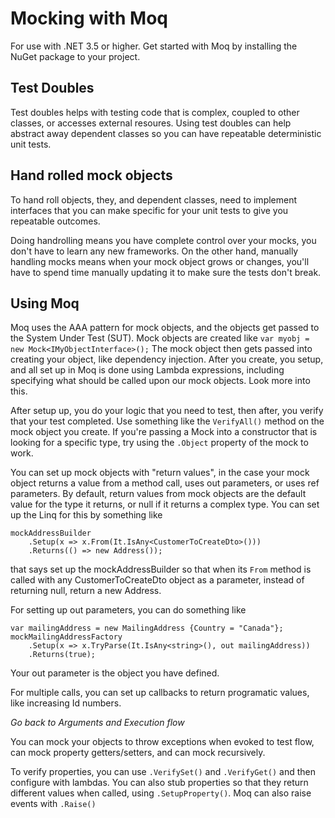 # Mocking with Moq

For use with .NET 3.5 or higher. Get started with Moq by installing the NuGet package to your project.

## Test Doubles

Test doubles helps with testing code that is complex, coupled to other classes, or accesses external resoures. Using test doubles can help abstract away dependent classes so you can have repeatable deterministic unit tests.

## Hand rolled mock objects

To hand roll objects, they, and dependent classes, need to implement interfaces that you can make specific for your unit tests to give you repeatable outcomes.

Doing handrolling means you have complete control over your mocks, you don't have to learn any new frameworks. On the other hand, manually handling mocks means when your mock object grows or changes, you'll have to spend time manually updating it to make sure the tests don't break.

## Using Moq

Moq uses the AAA pattern for mock objects, and the objects get passed to the System Under Test (SUT). Mock objects are created like `var myobj = new Mock<IMyObjectInterface>();` The mock object then gets passed into creating your object, like dependency injection. After you create, you setup, and all set up in Moq is done using Lambda expressions, including specifying what should be called upon our mock objects. Look more into this.

After setup up, you do your logic that you need to test, then after, you verify that your test completed. Use something like the `VerifyAll()` method on the mock object you create. If you're passing a Mock into a constructor that is looking for a specific type, try using the `.Object` property of the mock to work.

You can set up mock objects with "return values", in the case your mock object returns a value from a method call, uses out parameters, or uses ref parameters. By default, return values from mock objects are the default value for the type it returns, or null if it returns a complex type. You can set up the Linq for this by something like

```
mockAddressBuilder
    .Setup(x => x.From(It.IsAny<CustomerToCreateDto>()))
    .Returns(() => new Address());
```

that says set up the mockAddressBuilder so that when its `From` method is called with any CustomerToCreateDto object as a parameter, instead of returning null, return a new Address.

For setting up out parameters, you can do something like

```
var mailingAddress = new MailingAddress {Country = "Canada"};
mockMailingAddressFactory
    .Setup(x => x.TryParse(It.IsAny<string>(), out mailingAddress))
    .Returns(true);
```

Your out parameter is the object you have defined.

For multiple calls, you can set up callbacks to return programatic values, like increasing Id numbers.

*Go back to Arguments and Execution flow*

You can mock your objects to throw exceptions when evoked to test flow, can mock property getters/setters, and can mock recursively.

To verify properties, you can use `.VerifySet()` and `.VerifyGet()` and then configure with lambdas. You can also stub properties so that they return different values when called, using `.SetupProperty()`. Moq can also raise events with `.Raise()`


